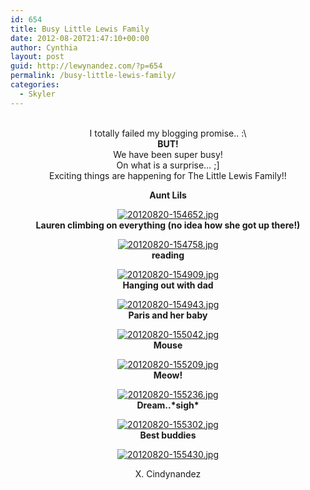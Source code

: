 ```yaml
---
id: 654
title: Busy Little Lewis Family
date: 2012-08-20T21:47:10+00:00
author: Cynthia
layout: post
guid: http://lewynandez.com/?p=654
permalink: /busy-little-lewis-family/
categories:
  - Skyler
---
```

<center>
  <br /> I totally failed my blogging promise.. :\<br /> <strong>BUT!</strong><br /> We have been super busy!<br /> On what is a surprise&#8230; ;]<br /> Exciting things are happening for The Little Lewis Family!! </p> 
  
  <p>
    <strong>Aunt Lils</strong>
  </p>
  
  <p>
    <a href="http://i0.wp.com/lewynandez.com/wp-content/uploads/2012/08/20120820-154652.jpg" rel="lightbox[654]"><img src="http://i0.wp.com/lewynandez.com/wp-content/uploads/2012/08/20120820-154652.jpg?w=793" alt="20120820-154652.jpg" class="alignnone size-full" data-recalc-dims="1" /></a><br /> <strong>Lauren climbing on everything (no idea how she got up there!)</strong>
  </p>
  
  <p>
    <a href="http://i2.wp.com/lewynandez.com/wp-content/uploads/2012/08/20120820-154758.jpg" rel="lightbox[654]"><img src="http://i2.wp.com/lewynandez.com/wp-content/uploads/2012/08/20120820-154758.jpg?w=793" alt="20120820-154758.jpg" class="alignnone size-full" data-recalc-dims="1" /></a><br /> <strong>reading</strong>
  </p>
  
  <p>
    <a href="http://i1.wp.com/lewynandez.com/wp-content/uploads/2012/08/20120820-154909.jpg" rel="lightbox[654]"><img src="http://i1.wp.com/lewynandez.com/wp-content/uploads/2012/08/20120820-154909.jpg?w=793" alt="20120820-154909.jpg" class="alignnone size-full" data-recalc-dims="1" /></a><br /> <strong>Hanging out with dad</strong>
  </p>
  
  <p>
    <a href="http://i0.wp.com/lewynandez.com/wp-content/uploads/2012/08/20120820-154943.jpg" rel="lightbox[654]"><img src="http://i0.wp.com/lewynandez.com/wp-content/uploads/2012/08/20120820-154943.jpg?w=793" alt="20120820-154943.jpg" class="alignnone size-full" data-recalc-dims="1" /></a><br /> <strong>Paris and her baby</strong>
  </p>
  
  <p>
    <a href="http://i0.wp.com/lewynandez.com/wp-content/uploads/2012/08/20120820-155042.jpg" rel="lightbox[654]"><img src="http://i0.wp.com/lewynandez.com/wp-content/uploads/2012/08/20120820-155042.jpg?w=793" alt="20120820-155042.jpg" class="alignnone size-full" data-recalc-dims="1" /></a><br /> <strong>Mouse</strong>
  </p>
  
  <p>
    <a href="http://i1.wp.com/lewynandez.com/wp-content/uploads/2012/08/20120820-155209.jpg" rel="lightbox[654]"><img src="http://i1.wp.com/lewynandez.com/wp-content/uploads/2012/08/20120820-155209.jpg?w=793" alt="20120820-155209.jpg" class="alignnone size-full" data-recalc-dims="1" /></a><br /> <strong>Meow!</strong>
  </p>
  
  <p>
    <a href="http://i2.wp.com/lewynandez.com/wp-content/uploads/2012/08/20120820-155236.jpg" rel="lightbox[654]"><img src="http://i2.wp.com/lewynandez.com/wp-content/uploads/2012/08/20120820-155236.jpg?w=793" alt="20120820-155236.jpg" class="alignnone size-full" data-recalc-dims="1" /></a><br /> <strong>Dream..*sigh*</strong>
  </p>
  
  <p>
    <a href="http://i1.wp.com/lewynandez.com/wp-content/uploads/2012/08/20120820-155302.jpg" rel="lightbox[654]"><img src="http://i1.wp.com/lewynandez.com/wp-content/uploads/2012/08/20120820-155302.jpg?w=793" alt="20120820-155302.jpg" class="alignnone size-full" data-recalc-dims="1" /></a><br /> <strong>Best buddies</strong>
  </p>
  
  <p>
    <a href="http://i1.wp.com/lewynandez.com/wp-content/uploads/2012/08/20120820-155430.jpg" rel="lightbox[654]"><img src="http://i1.wp.com/lewynandez.com/wp-content/uploads/2012/08/20120820-155430.jpg?w=793" alt="20120820-155430.jpg" class="alignnone size-full" data-recalc-dims="1" /></a>
  </p>
  
  <p>
    X. Cindynandez<br /> </center>
  </p>
